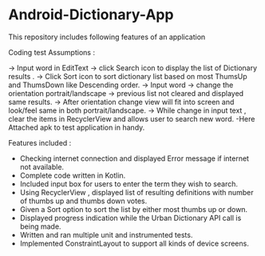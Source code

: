 # Android-Dictionary-App
This repository includes following features of an application 

Coding test Assumptions :

-> Input word in EditText -> click Search icon to display the list of Dictionary results .
-> Click Sort icon to sort dictionary list based on most ThumsUp and ThumsDown like Descending order.
-> Input word -> change the orientation portrait/landscape -> previous list not cleared and displayed same results.
-> After orientation change view will fit into screen and look/feel same in both portrait/landscape.
-> While change in input text , clear the items in RecyclerView and allows user to search new word.
-Here Attached apk to test application in handy.

Features included :
-  Checking internet connection and displayed Error message if internet not available.
- Complete code written in Kotlin.
- Included input box for users to enter the term they wish to search.
- Using RecyclerView , displayed list of resulting definitions with number of thumbs up and thumbs down votes. 
- Given a Sort option to sort the list by either most thumbs up or down.
- Displayed progress indication while the Urban Dictionary API call is being made.
- Written and ran multiple unit and instrumented tests.
- Implemented ConstraintLayout to support all kinds of device screens.
